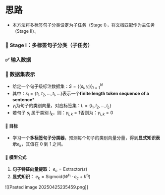 # 思路
- 本方法将多标签句子分类设定为子任务（Stage I），将文档匹配作为主任务（Stage II）。
### 🧩 **Stage I：多标签句子分类（子任务）**
### ✅ 输入数据
### 📘 数据集表示

   -  给定一个句子级标注数据集：$S = \{(s_i, \gamma_i)\}_{i=1}^N$
   -  其中：$s_i = \{t_1, t_2, ..., t_i, ...\}$表示一个**finite length token  sequence of a sentence***
   -  $\gamma_i$为句子的类别向量，对应标签集：$L = \{l_1, l_2, ..., l_L\}$
   -  若句子 $s_i$  属于类别 $l_k$，则：$\gamma_{i,k} = 1$否则为：$\gamma_{i,k} = 0$ 

#### 🎯 目标
- 学习一个**多标签句子分类器**，预测每个句子的类别向量分量，得到**显式知识表示**$e_k$​，其值在 0 到 1 之间。

#### 🧠 模型公式

1. **句子特征向量提取：**
    $e_c = \text{Extractor}(s)$
2. **显式知识：**
    $e_k = \text{Sigmoid}(W^{t_1} \cdot e_c + b^{t_1})$


![[Pasted image 20250425235459.png]]